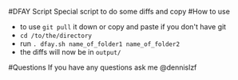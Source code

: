 #DFAY Script
Special script to do some diffs and copy
#How to use
* to use `git pull` it down or copy and paste if you don't have git
* `cd /to/the/directory` 
* run `. dfay.sh name_of_folder1 name_of_folder2`
* the diffs will now be in `output/`

#Questions
If you have any questions ask me @dennislzf

